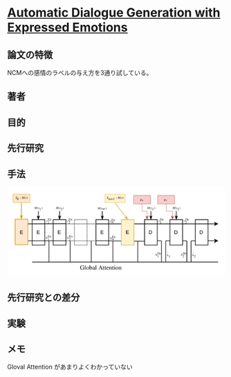 # [Automatic Dialogue Generation with Expressed Emotions](https://www.aclweb.org/anthology/N18-2008)

## 論文の特徴
NCMへの感情のラベルの与え方を3通り試している。


## 著者

## 目的

## 先行研究

## 手法

![figure1](https://github.com/AsaiSara/Scholar/blob/picture/Generation%20model/Emotion%20expression/Automatic_Emo2018.png)

## 先行研究との差分

## 実験

## メモ
Gloval Attention があまりよくわかっていない
